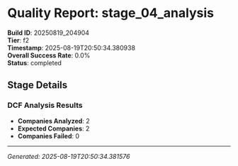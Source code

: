 # Quality Report: stage_04_analysis

**Build ID**: 20250819_204904  
**Tier**: f2  
**Timestamp**: 2025-08-19T20:50:34.380938  
**Overall Success Rate**: 0.0%  
**Status**: completed

## Stage Details

### DCF Analysis Results

- **Companies Analyzed**: 2
- **Expected Companies**: 2
- **Companies Failed**: 0

---
*Generated: 2025-08-19T20:50:34.381576*
